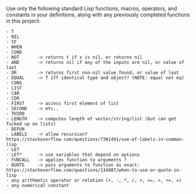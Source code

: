 Use only the following standard Lisp functions, macros, operators, and constants in your definitions, along with any previously completed functions in this project:

    - T
    - NIL
    - IF
    - WHEN
    - COND
    - NOT       -> returns t if x is nil, or returns nil
    - AND       -> returns nil if any of the inputs are nil, or value of last
    - OR        -> returns first non-nil value found, or value of last
    - EQUAL     -> T iff identical type and object? (NOTE: equal not eq)
    - CONS
    - LIST
    - CAR
    - CDR
    - FIRST     -> access first element of list
    - SECOND    -> etc..
    - THIRD
    - LENGTH    -> computes length of vector/string/list (but can get fucked up on lists)
    - DEFUN
    - LABELS    -> allow recursion? https://stackoverflow.com/questions/7381491/use-of-labels-in-common-lisp
    - LET 
    - LET*      -> use variables that depend on options
    - FUNCALL   -> applies function to arguments ?
    - QUOTE     -> pass arguments to function as exact: https://stackoverflow.com/questions/134887/when-to-use-or-quote-in-lisp
    - any arithmetic operator or relation (+, -, *, /, <, <=, >, >=, =)
    - any numerical constant
